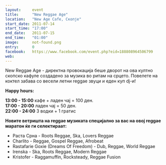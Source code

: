 ```yaml
---
layout:     event
title:      "New Reggae Age"
location:   "New Age Cafe, Скопје"
start_date: 2011-07-14
start_time: "17:00"
end_date:   2011-07-15
end_time:   "01:00"
image:      not-found.png
entry:      0
facebook:   https://www.facebook.com/event.php?eid=188808964506799
web:        
---
```


New Reggae Age - директна провокација беше дворот на ова култно скопско кафуле создадено за музика во ритам на срцето. 
Повелете на коктел забава со весели летни reggae звуци и еден куп dj-и!

**Happy hours:**

**13:00 - 15:00** кафе + лaден чај = 100 ден.  
**17:00 - 20:00** ладен чај = 50 ден.  
**22:00 - 24:00** 3 водки + 1 гратис  

**Новите ветришта на reggae музиката специјално за вас на овој reggae маратон ќе ги селектираат:**

* Раста Срна - Roots Reggae, Ska, Lovers Reggae
* Charlito - Reggae, Gospel Reggae, Afrobeat
* Rastafarie Goxie (Dreams Of Freedom) - Dub, Reggae, World Reggae
* Irenska - Ska, Roots Reggae, Modern Reggae
* Kristofer - Raggamuffin, Rocksteady, Reggae Fusion
